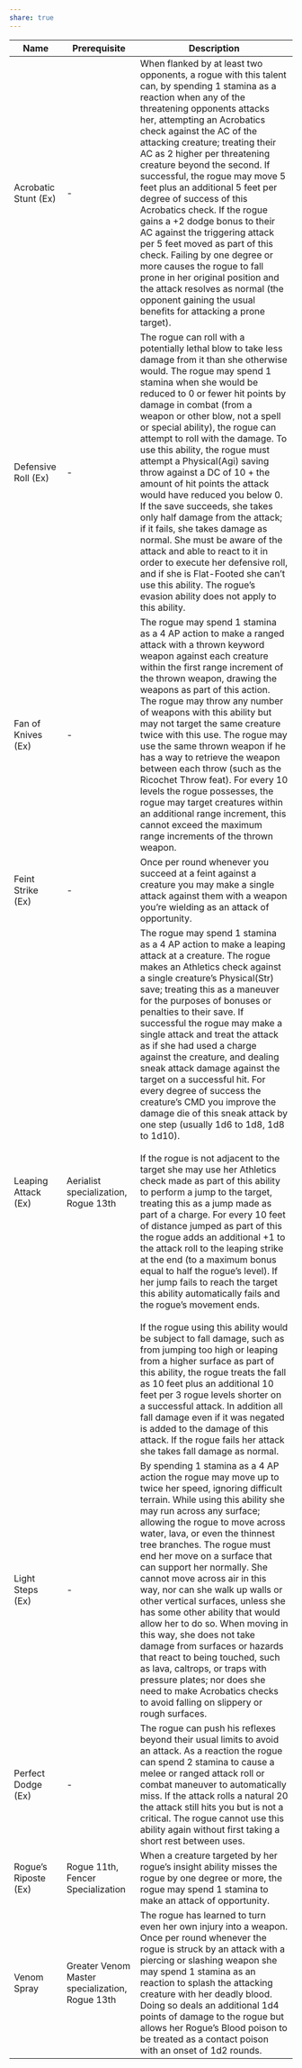 ```yaml
---
share: true
---
```


| Name                 | Prerequisite                                    | Description                                                                                                                                                                                                                                                                                                                                                                                                                                                                                                                                                                                                                                                                                                                                                                                                                                                                                                                                                                                                                                                                                                                                                                                                                                                                                                                                                                                                                                                                                                                                                    |
| -------------------- | ----------------------------------------------- | -------------------------------------------------------------------------------------------------------------------------------------------------------------------------------------------------------------------------------------------------------------------------------------------------------------------------------------------------------------------------------------------------------------------------------------------------------------------------------------------------------------------------------------------------------------------------------------------------------------------------------------------------------------------------------------------------------------------------------------------------------------------------------------------------------------------------------------------------------------------------------------------------------------------------------------------------------------------------------------------------------------------------------------------------------------------------------------------------------------------------------------------------------------------------------------------------------------------------------------------------------------------------------------------------------------------------------------------------------------------------------------------------------------------------------------------------------------------------------------------------------------------------------------------------------------- |
| Acrobatic Stunt (Ex) | \-                                              | When flanked by at least two opponents, a rogue with this talent can, by spending 1 stamina as a reaction when any of the threatening opponents attacks her, attempting an Acrobatics check against the AC of the attacking creature; treating their AC as 2 higher per threatening creature beyond the second. If successful, the rogue may move 5 feet plus an additional 5 feet per degree of success of this Acrobatics check. If the rogue gains a +2 dodge bonus to their AC against the triggering attack per 5 feet moved as part of this check. Failing by one degree or more causes the rogue to fall prone in her original position and the attack resolves as normal (the opponent gaining the usual benefits for attacking a prone target).                                                                                                                                                                                                                                                                                                                                                                                                                                                                                                                                                                                                                                                                                                                                                                                                       |
| Defensive Roll (Ex)  | \-                                              | The rogue can roll with a potentially lethal blow to take less damage from it than she otherwise would. The rogue may spend 1 stamina when she would be reduced to 0 or fewer hit points by damage in combat (from a weapon or other blow, not a spell or special ability), the rogue can attempt to roll with the damage. To use this ability, the rogue must attempt a Physical(Agi) saving throw against a DC of 10 + the amount of hit points the attack would have reduced you below 0. If the save succeeds, she takes only half damage from the attack; if it fails, she takes damage as normal. She must be aware of the attack and able to react to it in order to execute her defensive roll, and if she is Flat-Footed she can’t use this ability. The rogue’s evasion ability does not apply to this ability.                                                                                                                                                                                                                                                                                                                                                                                                                                                                                                                                                                                                                                                                                                                                      |
| Fan of Knives (Ex)   | \-                                              | The rogue may spend 1 stamina as a 4 AP action to make a ranged attack with a thrown keyword weapon against each creature within the first range increment of the thrown weapon, drawing the weapons as part of this action. The rogue may throw any number of weapons with this ability but may not target the same creature twice with this use. The rogue may use the same thrown weapon if he has a way to retrieve the weapon between each throw (such as the Ricochet Throw feat). For every 10 levels the rogue possesses, the rogue may target creatures within an additional range increment, this cannot exceed the maximum range increments of the thrown weapon.                                                                                                                                                                                                                                                                                                                                                                                                                                                                                                                                                                                                                                                                                                                                                                                                                                                                                   |
| Feint Strike (Ex)    | \-                                              | Once per round whenever you succeed at a feint against a creature you may make a single attack against them with a weapon you’re wielding as an attack of opportunity.                                                                                                                                                                                                                                                                                                                                                                                                                                                                                                                                                                                                                                                                                                                                                                                                                                                                                                                                                                                                                                                                                                                                                                                                                                                                                                                                                                                         |
| Leaping Attack (Ex)  | Aerialist specialization, Rogue 13th            | The rogue may spend 1 stamina as a 4 AP action to make a leaping attack at a creature. The rogue makes an Athletics check against a single creature’s Physical(Str) save; treating this as a maneuver for the purposes of bonuses or penalties to their save. If successful the rogue may make a single attack and treat the attack as if she had used a charge against the creature, and dealing sneak attack damage against the target on a successful hit. For every degree of success the creature’s CMD you improve the damage die of this sneak attack by one step (usually 1d6 to 1d8, 1d8 to 1d10).<br><br>If the rogue is not adjacent to the target she may use her Athletics check made as part of this ability to perform a jump to the target, treating this as a jump made as part of a charge. For every 10 feet of distance jumped as part of this the rogue adds an additional +1 to the attack roll to the leaping strike at the end (to a maximum bonus equal to half the rogue’s level). If her jump fails to reach the target this ability automatically fails and the rogue’s movement ends.<br><br>If the rogue using this ability would be subject to fall damage, such as from jumping too high or leaping from a higher surface as part of this ability, the rogue treats the fall as 10 feet plus an additional 10 feet per 3 rogue levels shorter on a successful attack. In addition all fall damage even if it was negated is added to the damage of this attack. If the rogue fails her attack she takes fall damage as normal. |
| Light Steps (Ex)     | \-                                              | By spending 1 stamina as a 4 AP action the rogue may move up to twice her speed, ignoring difficult terrain. While using this ability she may run across any surface; allowing the rogue to move across water, lava, or even the thinnest tree branches. The rogue must end her move on a surface that can support her normally. She cannot move across air in this way, nor can she walk up walls or other vertical surfaces, unless she has some other ability that would allow her to do so. When moving in this way, she does not take damage from surfaces or hazards that react to being touched, such as lava, caltrops, or traps with pressure plates; nor does she need to make Acrobatics checks to avoid falling on slippery or rough surfaces.                                                                                                                                                                                                                                                                                                                                                                                                                                                                                                                                                                                                                                                                                                                                                                                                     |
| Perfect Dodge (Ex)   | \-                                              | The rogue can push his reflexes beyond their usual limits to avoid an attack. As a reaction the rogue can spend 2 stamina to cause a melee or ranged attack roll or combat maneuver to automatically miss. If the attack rolls a natural 20 the attack still hits you but is not a critical. The rogue cannot use this ability again without first taking a short rest between uses.                                                                                                                                                                                                                                                                                                                                                                                                                                                                                                                                                                                                                                                                                                                                                                                                                                                                                                                                                                                                                                                                                                                                                                           |
| Rogue’s Riposte (Ex) | Rogue 11th, Fencer Specialization               | When a creature targeted by her rogue’s insight ability misses the rogue by one degree or more, the rogue may spend 1 stamina to make an attack of opportunity.                                                                                                                                                                                                                                                                                                                                                                                                                                                                                                                                                                                                                                                                                                                                                                                                                                                                                                                                                                                                                                                                                                                                                                                                                                                                                                                                                                                                |
| Venom Spray          | Greater Venom Master specialization, Rogue 13th | The rogue has learned to turn even her own injury into a weapon. Once per round whenever the rogue is struck by an attack with a piercing or slashing weapon she may spend 1 stamina as an reaction to splash the attacking creature with her deadly blood. Doing so deals an additional 1d4 points of damage to the rogue but allows her Rogue’s Blood poison to be treated as a contact poison with an onset of 1d2 rounds.                                                                                                                                                                                                                                                                                                                                                                                                                                                                                                                                                                                                                                                                                                                                                                                                                                                                                                                                                                                                                                                                                                                                  |
